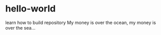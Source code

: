 # hello-world
learn how to build repository
My money is over the ocean, my money is over the sea...
